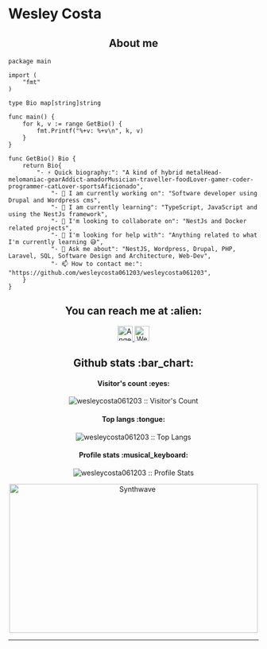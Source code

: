 # Wesley Costa

<h2 align="center">About me</h2>

```golang
package main

import (
	"fmt"
)

type Bio map[string]string

func main() {
	for k, v := range GetBio() {
		fmt.Printf("%+v: %+v\n", k, v)
	}
}

func GetBio() Bio {
	return Bio{
		"- ⚡ Quick biography:": "A kind of hybrid metalHead-melomaniac-gearAddict-amadorMusician-traveller-foodLover-gamer-coder-programmer-catLover-sportsAficionado",
    		"- 🔭 I am currently working on": "Software developer using Drupal and Wordpress cms",
    		"- 🌱 I am currently learning": "TypeScript, JavaScript and using the NestJs framework",
    		"- 👯 I'm looking to collaborate on": "NestJs and Docker related projects",
    		"- 🤔 I'm looking for help with": "Anything related to what I'm currently learning 😅",
    		"- 💬 Ask me about": "NestJS, Wordpress, Drupal, PHP, Laravel, SQL, Software Design and Architecture, Web-Dev",
    		"- 📫 How to contact me:": "https://github.com/wesleycosta061203/wesleycosta061203",
	}
}
```

<h2 align="center">You can reach me at :alien:</h2>

<p align="center">
  <a href="https://www.instagram.com/wesleycosta_09/">
    <img src="https://www.vectorlogo.zone/logos/instagram/instagram-icon.svg" alt="Angel Santiago Jaime Zavala's DEV Profile" height="30" width="30">
  </a>

  <a href="https://www.linkedin.com/in/wesley-csta">
    <img src="https://www.vectorlogo.zone/logos/linkedin/linkedin-icon.svg" alt="Wesley Costa LinkedIn Profile" height="30" width="30">
  </a>

<!--   <a href="https://stackoverflow.com/users/2946413/angel-santiago-jaime-zavala?tab=profile">
    <img src="https://www.vectorlogo.zone/logos/stackoverflow/stackoverflow-icon.svg" alt="Angel Santiago Jaime Zavala's Stack Overflow Profile" height="30" width="30">
  </a> -->

<!--   <a href="https://stackexchange.com/users/3525056/angel-santiago-jaime-zavala">
    <img src="https://www.vectorlogo.zone/logos/stackexchange/stackexchange-icon.svg" alt="Angel Santiago Jaime Zavala's Stack Exchange Profile" height="30" width="30">
  </a> -->

<!--   <a href="https://stackshare.io/anhello">
    <img src="https://cdn.worldvectorlogo.com/logos/stackshare.svg" alt="Angel Santiago Jaime Zavala's StackShare Profile" height="30" width="30">
  </a> -->
  
<!--   <a href="https://gitlab.com/AnhellO">
    <img src="https://www.vectorlogo.zone/logos/gitlab/gitlab-icon.svg" alt="Angel Santiago Jaime Zavala's GitLab Profile" height="30" width="30">
  </a> -->
<!--   
  <a href="https://medium.com/@ajzavala">
    <img src="https://www.vectorlogo.zone/logos/medium/medium-tile.svg" alt="Angel Santiago Jaime Zavala's Medium Profile" height="30" width="30">
  </a> -->
  
<!--   <a href="https://www.youtube.com/channel/UCPUwB4x7_6Dbvwsnfbe1yiQ">
    <img src="https://www.vectorlogo.zone/logos/youtube/youtube-icon.svg" alt="Angel Santiago Jaime Zavala's YouTube Channel" height="30" width="30">
  </a>
</p> -->

<!-- <h2 align="center">My stack :man_technologist:</h2>

<p align="center">Tools that I use on a daily basis, or that I've used or worked (either much or a bit) with on the past</p>
<p align="center">
  <a href="https://stackshare.io/anhello/my-personal-stack">
    <img src="http://img.shields.io/badge/tech-stack-0690fa.svg?style=flat" alt="AnhellO :: StackShare" />
  </a>
</p> -->

<h2 align="center">Github stats :bar_chart:</h2>

<h4 align="center">Visitor's count :eyes:</h4>

<p align="center"><img src="https://komarev.com/ghpvc/?username=wesleycosta061203&color=pink" alt="wesleycosta061203 :: Visitor's Count" /></p>

<h4 align="center">Top langs :tongue:</h4>

<p align="center"><img src="https://github-readme-stats.vercel.app/api/top-langs/?username=wesleycosta061203&langs_count=10&theme=tokyonight&layout=compact" alt="wesleycosta061203 :: Top Langs" /></p>

<h4 align="center">Profile stats :musical_keyboard:</h4>

<p align="center"><img src="github-readme-stats.vercel.app/api?username=wesleycosta061203&show_icons=true&theme=dracula&include_all_commits=true&count_private=true" alt="wesleycosta061203 :: Profile Stats" /></p>

<p align="center"><img src="https://thumbs.gfycat.com/GoodnaturedFondGaur-size_restricted.gif" alt="Synthwave" height="300" width="500"></p>


---
